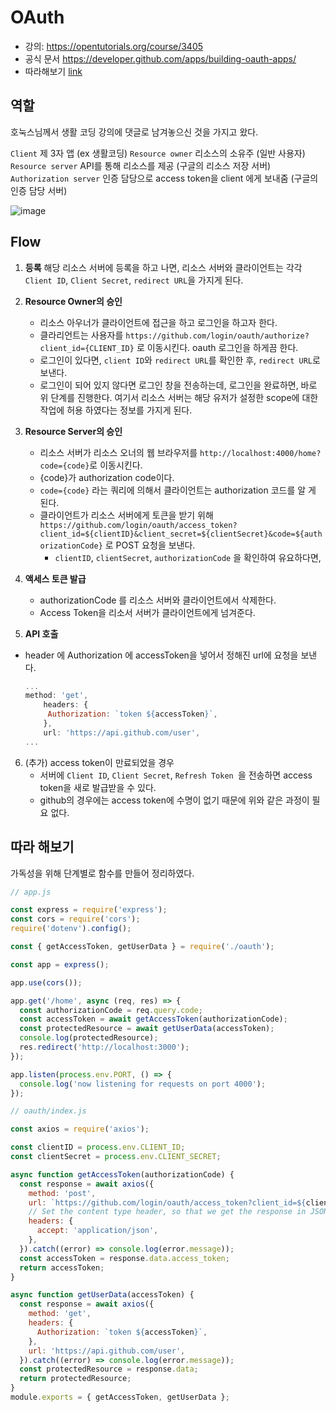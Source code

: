 # OAuth

- 강의:  https://opentutorials.org/course/3405 
- 공식 문서 https://developer.github.com/apps/building-oauth-apps/ 
- 따라해보기 [link](https://medium.com/shriram-navaratnalingam/authentication-using-github-oauth-2-0-with-nodejs-be1091ce10a7/)

## 역할

호눅스님께서 생활 코딩 강의에 댓글로 남겨놓으신 것을 가지고 왔다.

`Client`   제 3자 앱 (ex 생활코딩)
`Resource owner`   리소스의 소유주 (일반 사용자)
`Resource server`   API를 통해 리소스를 제공 (구글의 리소스 저장 서버)
`Authorization server`   인증 담당으로 access token을 client 에게 보내줌 (구글의 인증 담당 서버) 


![image](https://user-images.githubusercontent.com/40619551/67158865-b0d6c100-f378-11e9-83ec-62a7e347fce3.png)

## Flow

1. **등록**
   해당 리소스 서버에 등록을 하고 나면, 리소스 서버와 클라이언트는 각각 `Client ID`, `Client Secret`, `redirect URL`을 가지게 된다.
2. **Resource Owner의 승인**
   - 리소스 아우너가 클라이언트에 접근을 하고 로그인을 하고자 한다.
   - 클라리언트는 사용자를 `https://github.com/login/oauth/authorize?client_id={CLIENT_ID}` 로 이동시킨다. oauth 로그인을 하게끔 한다.
   - 로그인이 있다면, `client ID`와 `redirect URL`를 확인한 후, `redirect URL`로 보낸다.
   - 로그인이 되어 있지 않다면  로그인 창을 전송하는데, 로그인을 완료하면, 바로 위 단계를 진행한다. 여기서 리소스 서버는 해당 유저가 설정한 scope에 대한 작업에 허용 하였다는 정보를 가지게 된다.
3. **Resource Server의 승인**
   - 리소스 서버가 리소스 오너의 웹 브라우저를 `http://localhost:4000/home?code={code}`로 이동시킨다. 
   - {code}가 authorization code이다.
   - `code={code}` 라는 쿼리에 의해서 클라이언트는 authorization 코드를 알 게 된다.
   - 클라이언트가 리소스 서버에게 토큰을 받기 위해`https://github.com/login/oauth/access_token?client_id=${clientID}&client_secret=${clientSecret}&code=${authorizationCode}` 로 POST 요청을 보낸다.
     - `clientID`, `clientSecret`, `authorizationCode` 을 확인하여 유요하다면, 
4. **액세스 토큰 발급**
   - authorizationCode 를 리소스 서버와 클라이언트에서 삭제한다.
   - Access Token을 리소서 서버가 클라이언트에게 넘겨준다.

5. **API 호출**

- header 에 Authorization 에 accessToken을 넣어서 정해진 url에 요청을 보낸다.	
    ```js
    ...
    method: 'get',
        headers: {
         Authorization: `token ${accessToken}`,
        },
        url: 'https://api.github.com/user',
    ...
    ```

6. (추가) access token이 만료되었을 경우
   - 서버에 `Client ID`, `Client Secret`, `Refresh Token `을 전송하면 access token을 새로 발급받을 수 있다.
   - github의 경우에는 access token에 수명이 없기 때문에 위와 같은 과정이 필요 없다.



## 따라 해보기

가독성을 위해 단계별로 함수를 만들어 정리하였다.

```js
// app.js

const express = require('express');
const cors = require('cors');
require('dotenv').config();

const { getAccessToken, getUserData } = require('./oauth');

const app = express();

app.use(cors());

app.get('/home', async (req, res) => {
  const authorizationCode = req.query.code;
  const accessToken = await getAccessToken(authorizationCode);
  const protectedResource = await getUserData(accessToken);
  console.log(protectedResource);
  res.redirect('http://localhost:3000');
});

app.listen(process.env.PORT, () => {
  console.log('now listening for requests on port 4000');
});

```

```js
// oauth/index.js

const axios = require('axios');

const clientID = process.env.CLIENT_ID;
const clientSecret = process.env.CLIENT_SECRET;

async function getAccessToken(authorizationCode) {
  const response = await axios({
    method: 'post',
    url: `https://github.com/login/oauth/access_token?client_id=${clientID}&client_secret=${clientSecret}&code=${authorizationCode}`,
    // Set the content type header, so that we get the response in JSON
    headers: {
      accept: 'application/json',
    },
  }).catch((error) => console.log(error.message));
  const accessToken = response.data.access_token;
  return accessToken;
}

async function getUserData(accessToken) {
  const response = await axios({
    method: 'get',
    headers: {
      Authorization: `token ${accessToken}`,
    },
    url: 'https://api.github.com/user',
  }).catch((error) => console.log(error.message));
  const protectedResource = response.data;
  return protectedResource;
}
module.exports = { getAccessToken, getUserData };

```

